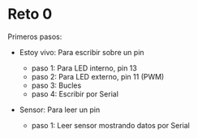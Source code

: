 # Reto 0
Primeros pasos:

- Estoy vivo: Para escribir sobre un pin
	- paso 1: Para LED interno, pin 13
	- paso 2: Para LED externo, pin 11 (PWM)
	- paso 3: Bucles
	- paso 4: Escribir por Serial

- Sensor: Para leer un pin
	- paso 1: Leer sensor mostrando datos por Serial

